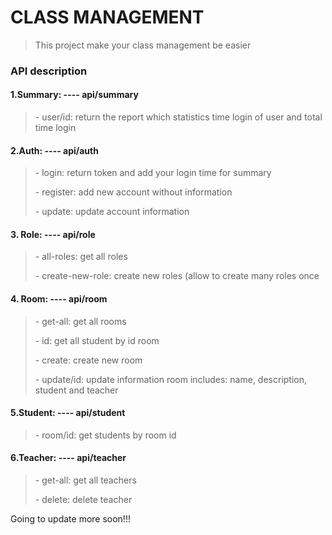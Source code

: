 # CLASS MANAGEMENT


> <p>This project make your class management be easier</p>

### API description
#### 1.Summary: ---- api/summary
> <p>- user/id: return the report which statistics time login of user and total time login </p>

#### 2.Auth: ---- api/auth

> <p>- login: return token and add your login time for summary</p>
> <p>- register: add new account without information</p>
> <p>- update: update account information</p>


#### 3. Role: ---- api/role

> <p>- all-roles: get all roles</p>
> <p>- create-new-role: create new roles (allow to create many roles once</p>

#### 4. Room: ---- api/room
> <p>- get-all: get all rooms</p>
> <p>- id: get all student by id room</p>
> <p>- create: create new room</p>
> <p>- update/id: update information room includes: name, description, student and teacher</p>


#### 5.Student: ---- api/student
> <p>- room/id: get students by room id</p>

#### 6.Teacher: ---- api/teacher
> <p>- get-all: get all teachers</p>
> <p>- delete: delete teacher</p>


Going to update more soon!!!